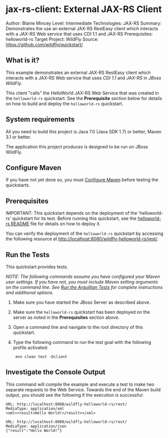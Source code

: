 jax-rs-client: External JAX-RS Client
======================
Author: Blaine Mincey
Level: Intermediate
Technologies: JAX-RS
Summary: Demonstrates the use an external JAX-RS RestEasy client which interacts with a JAX-RS Web service that uses CDI 1.1 and JAX-RS
Prerequisites: helloworld-rs
Target Project: WildFly
Source: <https://github.com/wildfly/quickstart/>

What is it?
-----------

This example demonstrates an external JAX-RS RestEasy client which interacts with a JAX-RS Web service that uses *CDI 1.1* and *JAX-RS* 
in *JBoss WildFly*.

This client "calls" the HelloWorld JAX-RS Web Service that was created in the `helloworld-rs` quickstart. See the **Prerequisite** section below for details on how to build and deploy the `helloworld-rs` quickstart.


System requirements
-------------------

All you need to build this project is Java 7.0 (Java SDK 1.7) or better, Maven 3.1 or better.

The application this project produces is designed to be run on JBoss WildFly.

 
Configure Maven
---------------

If you have not yet done so, you must [Configure Maven](../README.md#mavenconfiguration) before testing the quickstarts.


Prerequisites
-----------

IMPORTANT: This quickstart depends on the deployment of the 'helloworld-rs' quickstart for its test. Before running this quickstart, see the [helloworld-rs README](../helloworld-rs/README.md) file for details on how to deploy it.

You can verify the deployment of the `helloworld-rs` quickstart by accessing the following resource at <http://localhost:8080/wildfly-helloworld-rs/rest/>.

Run the Tests
-------------

This quickstart provides tests.

_NOTE: The following commands assume you have configured your Maven user settings. If you have not, you must include Maven setting arguments on the command line. See [Run the Arquillian Tests](../README.md#arquilliantests) for complete instructions and additional options._

1. Make sure you have started the JBoss Server as described above.
2. Make sure the `helloworld-rs` quickstart has been deployed on the server as noted in the **Prerequisites** section above.
3. Open a command line and navigate to the root directory of this quickstart.
4. Type the following command to run the test goal with the following profile activated:

        mvn clean test -Dclient


Investigate the Console Output
----------------------------

This command will compile the example and execute a test to make two separate requests to the Web Service.
Towards the end of the Maven build output, you should see the following if the execution is successful:

    URL: http://localhost:8080/wildfly-helloworld-rs/rest/
    MediaType: application/xml
    <xml><result>Hello World!</result></xml>

    URL: http://localhost:8080/wildfly-helloworld-rs/rest/
    MediaType: application/json
    {"result":"Hello World!"}